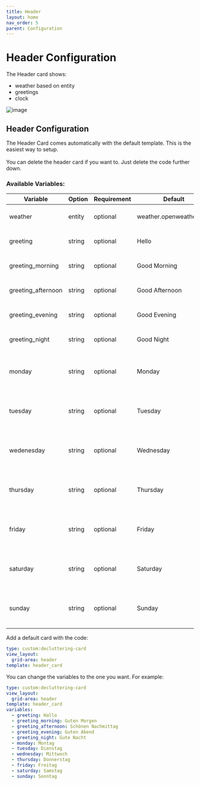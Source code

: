 ```yaml
---
title: Header
layout: home
nav_order: 5
parent: Configuration
---
```


# Header Configuration

The Header card shows:
- weather based on entity
- greetings
- clock

![image](https://github.com/xBourner/auto-dash/assets/64064679/38c8af10-f367-44ec-a832-6816f76ee9b6)


## Header Configuration

The Header Card comes automatically with the default template. This is the easiest way to setup.
<br> <br> 
You can delete the header card if you want to. Just delete the code further down.

### Available Variables:

| Variable | Option | Requirement | Default | Description |
| ------------- | ------------- | ------------- | ------------- | ------------- |
| weather | entity | optional | weather.openweathermap | Define your Weather Entity |
| greeting| string | optional | Hello | Define your default Greeting |
| greeting_morning | string | optional | Good Morning | Define your Greeting for the morning |
| greeting_afternoon | string | optional | Good Afternoon | Define your Greeting for the afternoon |
| greeting_evening | string | optional | Good Evening | Define your Greeting for the evening |
| greeting_night | string | optional | Good Night | Define your Greeting for the night |
| monday | string | optional | Monday | Define the wording for "Monday" in your language |
| tuesday | string | optional | Tuesday | Define the wording for "Tuesday" in your language |
| wedenesday | string | optional | Wednesday | Define the wording for "Wednesday" in your language |
| thursday | string | optional | Thursday | Define the wording for "Thursday" in your language |
| friday | string | optional | Friday | Define the wording for "Friday" in your language |
| saturday | string | optional | Saturday | Define the wording for "Saturday" in your language |
| sunday | string | optional | Sunday | Define the wording for "Sunday" in your language |


Add a default card with the code:

```yaml
type: custom:decluttering-card
view_layout:
  grid-area: header
template: header_card
```

You can change the variables to the one you want. 
For example:

```yaml
type: custom:decluttering-card
view_layout:
  grid-area: header
template: header_card
variables:
  - greeting: Hallo
  - greeting_morning: Guten Morgen
  - greeting_afternoon: Schönen Nachmittag
  - greeting_evening: Guten Abend
  - greeting_night: Gute Nacht
  - monday: Montag
  - tuesday: Dienstag
  - wednesday: Mittwoch
  - thursday: Donnerstag
  - friday: Freitag
  - saturday: Samstag
  - sunday: Sonntag
```
